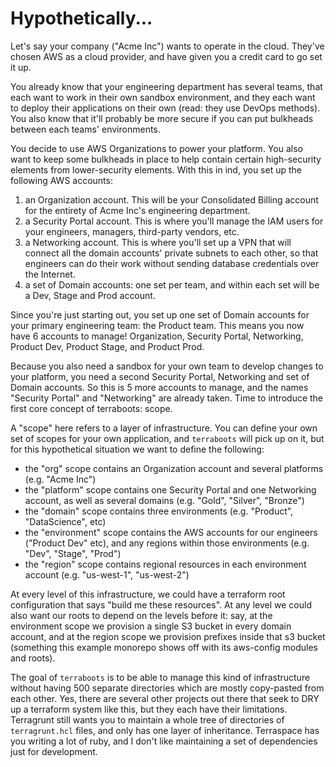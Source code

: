 # Hypothetically...

Let's say your company ("Acme Inc") wants to operate in the cloud. They've
chosen AWS as a cloud provider, and have given you a credit card to go set it
up.

You already know that your engineering department has several teams, that each
want to work in their own sandbox environment, and they each want to deploy
their applications on their own (read: they use DevOps methods). You also know
that it'll probably be more secure if you can put bulkheads between each teams'
environments.

You decide to use AWS Organizations to power your platform. You also want to
keep some bulkheads in place to help contain certain high-security elements from
lower-security elements. With this in ind, you set up the following AWS
accounts:

1. an Organization account. This will be your Consolidated Billing account for
   the entirety of Acme Inc's engineering department.
2. a Security Portal account. This is where you'll manage the IAM users for your
   engineers, managers, third-party vendors, etc.
3. a Networking account. This is where you'll set up a VPN that will connect all
   the domain accounts' private subnets to each other, so that engineers can do
   their work without sending database credentials over the Internet.
4. a set of Domain accounts: one set per team, and within each set will be a
   Dev, Stage and Prod account.

Since you're just starting out, you set up one set of Domain accounts for your
primary engineering team: the Product team. This means you now have 6 accounts
to manage! Organization, Security Portal, Networking, Product Dev, Product
Stage, and Product Prod.

Because you also need a sandbox for your own team to develop changes to your
platform, you need a second Security Portal, Networking and set of Domain
accounts. So this is 5 more accounts to manage, and the names "Security Portal"
and "Networking" are already taken. Time to introduce the first core concept of
terraboots: scope.

A "scope" here refers to a layer of infrastructure. You can define your own set
of scopes for your own application, and `terraboots` will pick up on it, but for
this hypothetical situation we want to define the following:

- the "org" scope contains an Organization account and several platforms (e.g.
  "Acme Inc")
- the "platform" scope contains one Security Portal and one Networking
  account, as well as several domains (e.g. "Gold", "Silver", "Bronze")
- the "domain" scope contains three environments (e.g. "Product",
  "DataScience", etc)
- the "environment" scope contains the AWS accounts for our engineers ("Product
  Dev" etc), and any regions within those environments (e.g. "Dev", "Stage",
  "Prod")
- the "region" scope contains regional resources in each environment account
  (e.g. "us-west-1", "us-west-2")

At every level of this infrastructure, we could have a terraform root
configuration that says "build me these resources". At any level we could also
want our roots to depend on the levels before it: say, at the environment scope
we provision a single S3 bucket in every domain account, and at the region scope
we provision prefixes inside that s3 bucket (something this example monorepo
shows off with its aws-config modules and roots).

The goal of `terraboots` is to be able to manage this kind of infrastructure
without having 500 separate directories which are mostly copy-pasted from each
other. Yes, there are several other projects out there that seek to DRY up a
terraform system like this, but they each have their limitations. Terragrunt
still wants you to maintain a whole tree of directories of `terragrunt.hcl`
files, and only has one layer of inheritance. Terraspace has you writing a lot
of ruby, and I don't like maintaining a set of dependencies just for
development.
